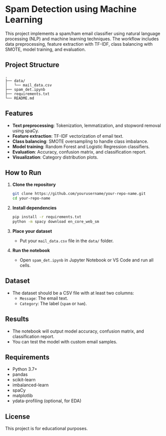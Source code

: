 # Spam Detection using Machine Learning

This project implements a spam/ham email classifier using natural language processing (NLP) and machine learning techniques. The workflow includes data preprocessing, feature extraction with TF-IDF, class balancing with SMOTE, model training, and evaluation.

## Project Structure

```
.
├── data/
│   └── mail_data.csv
├── spam_det.ipynb
├── requirements.txt
└── README.md
```

## Features

- **Text preprocessing**: Tokenization, lemmatization, and stopword removal using spaCy.
- **Feature extraction**: TF-IDF vectorization of email text.
- **Class balancing**: SMOTE oversampling to handle class imbalance.
- **Model training**: Random Forest and Logistic Regression classifiers.
- **Evaluation**: Accuracy, confusion matrix, and classification report.
- **Visualization**: Category distribution plots.

## How to Run

1. **Clone the repository**  
   ```bash
   git clone https://github.com/yourusername/your-repo-name.git
   cd your-repo-name
   ```

2. **Install dependencies**  
   ```bash
   pip install -r requirements.txt
   python -m spacy download en_core_web_sm
   ```

3. **Place your dataset**  
   - Put your `mail_data.csv` file in the `data/` folder.

4. **Run the notebook**  
   - Open `spam_det.ipynb` in Jupyter Notebook or VS Code and run all cells.

## Dataset

- The dataset should be a CSV file with at least two columns:  
  - `Message`: The email text.
  - `Category`: The label (`spam` or `ham`).

## Results

- The notebook will output model accuracy, confusion matrix, and classification report.
- You can test the model with custom email samples.

## Requirements

- Python 3.7+
- pandas
- scikit-learn
- imbalanced-learn
- spaCy
- matplotlib
- ydata-profiling (optional, for EDA)

## License

This project is for educational purposes.
